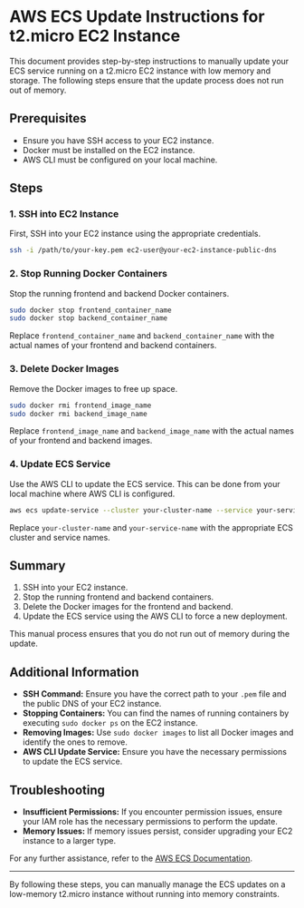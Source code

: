 
# AWS ECS Update Instructions for t2.micro EC2 Instance

This document provides step-by-step instructions to manually update your ECS service running on a t2.micro EC2 instance with low memory and storage. The following steps ensure that the update process does not run out of memory.

## Prerequisites
- Ensure you have SSH access to your EC2 instance.
- Docker must be installed on the EC2 instance.
- AWS CLI must be configured on your local machine.

## Steps

### 1. SSH into EC2 Instance
First, SSH into your EC2 instance using the appropriate credentials.

```sh
ssh -i /path/to/your-key.pem ec2-user@your-ec2-instance-public-dns
```

### 2. Stop Running Docker Containers
Stop the running frontend and backend Docker containers.

```sh
sudo docker stop frontend_container_name
sudo docker stop backend_container_name
```

Replace `frontend_container_name` and `backend_container_name` with the actual names of your frontend and backend containers.

### 3. Delete Docker Images
Remove the Docker images to free up space.

```sh
sudo docker rmi frontend_image_name
sudo docker rmi backend_image_name
```

Replace `frontend_image_name` and `backend_image_name` with the actual names of your frontend and backend images.

### 4. Update ECS Service
Use the AWS CLI to update the ECS service. This can be done from your local machine where AWS CLI is configured.

```sh
aws ecs update-service --cluster your-cluster-name --service your-service-name --force-new-deployment
```

Replace `your-cluster-name` and `your-service-name` with the appropriate ECS cluster and service names.

## Summary
1. SSH into your EC2 instance.
2. Stop the running frontend and backend containers.
3. Delete the Docker images for the frontend and backend.
4. Update the ECS service using the AWS CLI to force a new deployment.

This manual process ensures that you do not run out of memory during the update.

## Additional Information

- **SSH Command:** Ensure you have the correct path to your `.pem` file and the public DNS of your EC2 instance.
- **Stopping Containers:** You can find the names of running containers by executing `sudo docker ps` on the EC2 instance.
- **Removing Images:** Use `sudo docker images` to list all Docker images and identify the ones to remove.
- **AWS CLI Update Service:** Ensure you have the necessary permissions to update the ECS service. 

## Troubleshooting

- **Insufficient Permissions:** If you encounter permission issues, ensure your IAM role has the necessary permissions to perform the update.
- **Memory Issues:** If memory issues persist, consider upgrading your EC2 instance to a larger type.

For any further assistance, refer to the [AWS ECS Documentation](https://docs.aws.amazon.com/AmazonECS/latest/developerguide/Welcome.html).

---

By following these steps, you can manually manage the ECS updates on a low-memory t2.micro instance without running into memory constraints.

